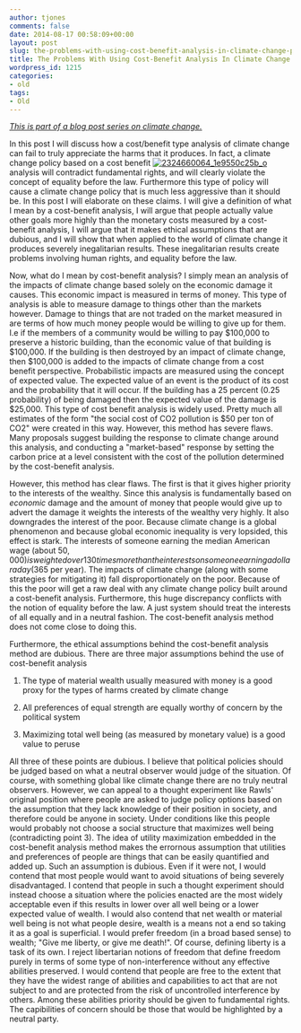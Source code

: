 ```yaml
---
author: tjones
comments: false
date: 2014-08-17 00:58:09+00:00
layout: post
slug: the-problems-with-using-cost-benefit-analysis-in-climate-change-policy
title: The Problems With Using Cost-Benefit Analysis In Climate Change Policy
wordpress_id: 1215
categories:
- old
tags:
- Old
---
```


_[This is part of a blog post series on climate change.](https://theojones.name/blog-post-series-on-the-history-of-sustainable-energy-and-climate-change-politics/)_



In this post I will discuss how a cost/benefit type analysis of climate change can fail to truly appreciate the harms that it produces. In fact, a climate change policy based on a cost benefit [![2324660064_1e9550c25b_o](http://www.theojones.name/wp-content/uploads/2014/08/2324660064_1e9550c25b_o-300x200.jpg)](http://www.theojones.name/wp-content/uploads/2014/08/2324660064_1e9550c25b_o.jpg)analysis will contradict fundamental rights, and will clearly violate the concept of equality before the law. Furthermore this type of policy will cause a climate change policy that is much less aggressive than it should be. In this post I will elaborate on these claims. I will give a definition of what I mean by a cost-benefit analysis, I will argue that people actually value other goals more highly than the monetary costs measured by a cost-benefit analysis, I will argue that it makes ethical assumptions that are dubious, and I will show that when applied to the world of climate change it produces severely inegalitarian results. These inegalitarian results create problems involving human rights, and equality before the law. 

Now, what do I mean by cost-benefit analysis? I simply mean an analysis of the impacts of climate change based solely on the economic damage it causes. This economic impact is measured in terms of money. This type of analysis is able to measure damage to things other than the markets however. Damage to things that are not traded on the market measured in are terms of how much money people would be willing to give up for them. I.e if the members of a community would be willing to pay $100,000 to preserve a historic building, than the economic value of that building is \$100,000. If the building is then destroyed by an impact of climate change, then $100,000 is added to the impacts of climate change from a cost benefit perspective. Probabilistic impacts are measured using the concept of expected value. The expected value of an event is the product of its cost and the probability that it will occur. If the building has a 25 percent (0.25 probability) of being damaged then the expected value of the damage is $25,000. This type of cost benefit analysis is widely used. Pretty much all estimates of the form "the social cost of CO2 pollution is \$50 per ton of CO2" were created in this way. However, this method has severe flaws. Many proposals suggest building the response to climate change around this analysis, and conducting a "market-based" response by setting the carbon price at a level consistent with the cost of the pollution determined by the cost-benefit analysis.  

However, this method has clear flaws. The first is that it gives higher priority to the interests of the wealthy. Since this analysis is fundamentally based on _economic_ damage and the amount of money that people would give up to advert the damage it weights the interests of the wealthy very highly. It also downgrades the interest of the poor. Because climate change is a global phenomenon and because global economic inequality is very lopsided, this effect is stark. The interests of someone earning the median American wage (about $50,000) is weighted over 130 times more than the interests on someone earning a dollar a day ($365 per year). The impacts of climate change (along with some strategies for mitigating it) fall disproportionately on the poor. Because of this the poor will get a raw deal with any climate change policy built around a cost-benefit analysis. Furthermore, this huge discrepancy conflicts with the notion of equality before the law. A just system should treat the interests of all equally and in a neutral fashion. The cost-benefit analysis method does not come close to doing this.  

Furthermore, the ethical assumptions behind the cost-benefit analysis method are dubious. There are three major assumptions behind the use of cost-benefit analysis 





  1. The type of material wealth usually measured with money is a good proxy for the types of harms created by climate change  


  2. All preferences of equal strength are equally worthy of concern by the political system  


  3. Maximizing total well being (as measured by monetary value) is a good value to peruse 



All three of these points are dubious. I believe that political policies should be judged based on what a neutral observer would judge of the situation. Of course, with something global like climate change there are no truly neutral observers. However, we can appeal to a thought experiment like Rawls' original position where people are asked to judge policy options based on the assumption that they lack knowledge of their position in society, and therefore could be anyone in society. Under conditions like this people would probably not choose a social structure that maximizes well being (contradicting point 3). The idea of utility maximization embedded in the cost-benefit analysis method makes the errornous assumption that utilities and preferences of people are things that can be easily quantified and added up. Such an assumption is dubious. Even if it were not, I would contend that most people would want to avoid situations of being severely disadvantaged. I contend that people in such a thought experiment should instead  choose a situation where the policies enacted are the most widely acceptable even if this results in lower over all well being or a lower expected value of wealth. I would also contend that net wealth or material well being is not what people desire, wealth is a means not a end so taking it as a goal is superficial. I would prefer freedom (in a broad based sense) to wealth; "Give me liberty, or give me death!". Of course, defining liberty is a task of its own. I reject libertarian notions of freedom that define freedom purely in terms of some type of non-interference without any effective abilities preserved. I would contend that people are free to the extent that they have the widest range of abilities and capabilities to act that are not subject to and are protected from the risk of uncontrolled interference by others. Among these abilities priority should be given to fundamental rights. The capibilities of concern should be those that would be highlighted by a neutral party.
